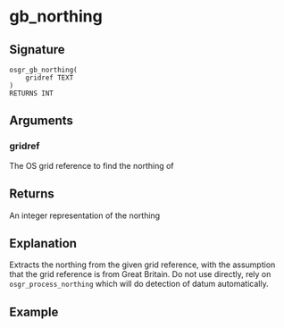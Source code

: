# gb_northing

## Signature
    osgr_gb_northing(
        gridref TEXT
    )
    RETURNS INT

## Arguments

### gridref
The OS grid reference to find the northing of

## Returns
An integer representation of the northing

## Explanation
Extracts the northing from the given grid reference, with the assumption that the grid reference is from Great Britain. Do not use directly, rely on `osgr_process_northing` which will do detection of datum automatically.

## Example